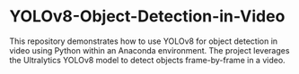 # YOLOv8-Object-Detection-in-Video
This repository demonstrates how to use YOLOv8 for object detection in video using Python within an Anaconda environment. The project leverages the Ultralytics YOLOv8 model to detect objects frame-by-frame in a video.
